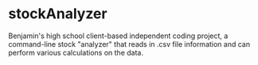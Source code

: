 # stockAnalyzer
Benjamin's high school client-based independent coding project, a command-line stock "analyzer" that reads in .csv file information and can perform various calculations on the data.
